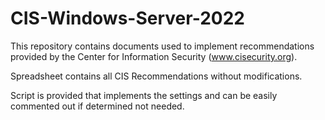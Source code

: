 # CIS-Windows-Server-2022
This repository contains documents used to implement recommendations provided by the Center for Information Security (www.cisecurity.org).

Spreadsheet contains all CIS Recommendations without modifications.

Script is provided that implements the settings and can be easily commented out if determined not needed.
